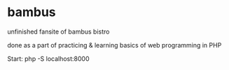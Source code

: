 # bambus
unfinished fansite of bambus bistro

done as a part of practicing & learning basics of web programming in PHP

Start: php -S localhost:8000
